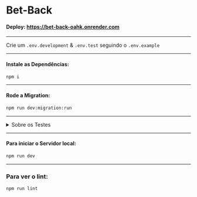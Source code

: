 # Bet-Back

#### Deploy: https://bet-back-oahk.onrender.com
---
Crie um `.env.development` & `.env.test` seguindo o `.env.example`
___
#### Instale as Dependências:
```bash 
npm i
```
___
#### Rode a Migration:
```bash 
npm run dev:migration:run
```
---
<details>
  <summary>Sobre os Testes</summary>

  #### Para rodar os testes automatizados:
  ```bash
  npm run test
  ```
  #### Para rodar os testes de uma feature específica:
  ```bash
  npm run test feature-name
  ```
  #### Para rodar o coverage: 
  ```bash
  npm run coverage
  ```
  ```bash
  npm run test:coverage
  ```
</details>

---
#### Para iniciar o Servidor local: 
```bash 
npm run dev
```
---
### Para ver o lint:
```bash 
npm run lint
```
